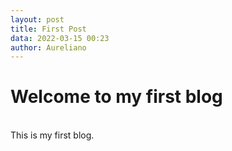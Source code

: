```yaml
---
layout: post
title: First Post
data: 2022-03-15 00:23
author: Aureliano
---
```

# Welcome to my first blog 
<br>
This is my first blog.